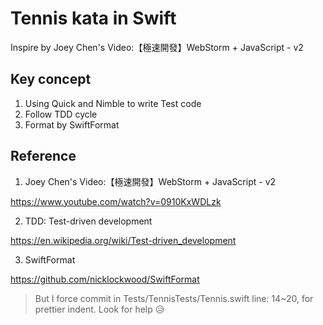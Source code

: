 # Tennis kata in Swift


Inspire by Joey Chen's Video:【極速開發】WebStorm + JavaScript - v2

## Key concept

1. Using Quick and Nimble to write Test code
2. Follow TDD cycle
3. Format by SwiftFormat

## Reference

1.  Joey Chen's Video:【極速開發】WebStorm + JavaScript - v2

https://www.youtube.com/watch?v=0910KxWDLzk

2.  TDD: Test-driven development

https://en.wikipedia.org/wiki/Test-driven_development

3. SwiftFormat

https://github.com/nicklockwood/SwiftFormat

> But I force commit in Tests/TennisTests/Tennis.swift line: 14~20, for prettier indent. Look for help 😥
